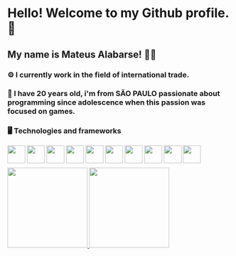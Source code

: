 # Hello! Welcome to my Github profile. 👋


## My name is Mateus Alabarse! 🧙‍♂️


### ⚙️ I currently work in the field of international trade.


### 💬 I have 20 years old, i'm from SÃO PAULO passionate about programming since adolescence when this passion was focused on games. 


### 🖥️ Technologies and frameworks

<div>
<img src="https://cdn.jsdelivr.net/gh/devicons/devicon/icons/java/java-original.svg" width="40" height="40" style="border-bottom: 10px solid white;"/> <img src="https://cdn.jsdelivr.net/gh/devicons/devicon/icons/spring/spring-original-wordmark.svg" width="40" height="40" /> <img src="https://cdn.jsdelivr.net/gh/devicons/devicon/icons/html5/html5-original-wordmark.svg" width="40" height="40" /> <img src="https://cdn.jsdelivr.net/gh/devicons/devicon/icons/css3/css3-original-wordmark.svg" width="40" height="40"/> <img src="https://cdn.jsdelivr.net/gh/devicons/devicon/icons/javascript/javascript-original.svg" width="40" height="40"/> <img src="https://cdn.jsdelivr.net/gh/devicons/devicon/icons/mysql/mysql-plain-wordmark.svg" width="40" height="40"/> <img src="https://cdn.jsdelivr.net/gh/devicons/devicon/icons/lua/lua-original-wordmark.svg" width="40" height="40"/>  <img src="https://cdn.jsdelivr.net/gh/devicons/devicon/icons/git/git-original-wordmark.svg" width="40" height="40"/> <img src="https://cdn.jsdelivr.net/gh/devicons/devicon/icons/github/github-original.svg" width="40" height="40"/>  <img src="https://cdn.jsdelivr.net/gh/devicons/devicon/icons/linux/linux-original.svg" width="40" height="40"/>
<div>


<div>
<a href="https://github.com/Alabarse">
<img height="180em" src="https://github-readme-stats.vercel.app/api/top-langs/?username=Alabarse&layout=compact&langs_count=7&theme=dracula"/>
<img height="180em" src="https://github-readme-stats.vercel.app/api?username=Alabarse&show_icons=true&theme=dracula&include_all_commits=true&count_private=true"/>
</div>

<!-- <[Snake animation](https://github.com/Alabarse/Alabarse/blob/output/github-contribution-grid-snake.svg) -->

<!--
**Alabarse/Alabarse** is a ✨ _special_ ✨ repository because its `README.md` (this file) appears on your GitHub profile.

Here are some ideas to get you started:

- 🔭 I’m currently working on ...
-  I’m currently learning ...
- 👯 I’m looking to collaborate on ...
- 🤔 I’m looking for help with ...
- 💬 Ask me about ...
- 📫 How to reach me: ...
- 😄 Pronouns: ...
- ⚡ Fun fact: ...
-->
